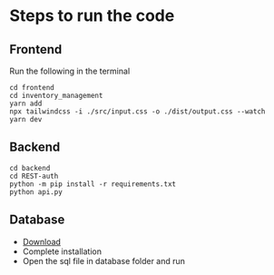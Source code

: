 # Steps to run the code 
## Frontend
Run the following in the terminal
```
cd frontend
cd inventory_management
yarn add
npx tailwindcss -i ./src/input.css -o ./dist/output.css --watch
yarn dev
```
## Backend
```
cd backend
cd REST-auth
python -m pip install -r requirements.txt
python api.py
```
## Database
- [Download](https://dev.mysql.com/downloads/workbench/)
- Complete installation
- Open the sql file in database folder and run


